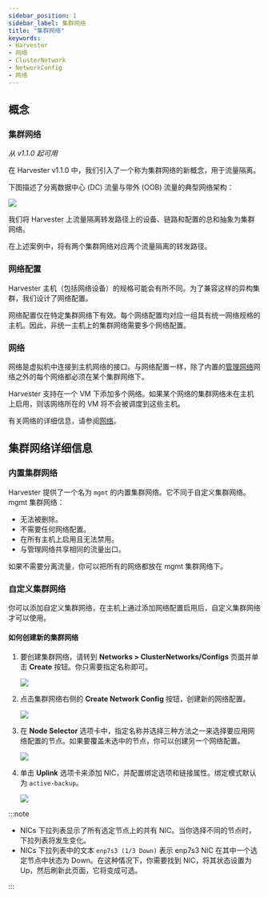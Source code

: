 ```yaml
---
sidebar_position: 1
sidebar_label: 集群网络
title: "集群网络"
keywords:
- Harvester
- 网络
- ClusterNetwork
- NetworkConfig
- 网络
---
```


## 概念

### 集群网络
_从 v1.1.0 起可用_

在 Harvester v1.1.0 中，我们引入了一个称为集群网络的新概念，用于流量隔离。

下图描述了分离数据中心 (DC) 流量与带外 (OOB) 流量的典型网络架构：

![](/img/v1.2/networking/traffic-isolation.png)

我们将 Harvester 上流量隔离转发路径上的设备、链路和配置的总和抽象为集群网络。

在上述案例中，将有两个集群网络对应两个流量隔离的转发路径。

### 网络配置

Harvester 主机（包括网络设备）的规格可能会有所不同。为了兼容这样的异构集群，我们设计了网络配置。

网络配置仅在特定集群网络下有效。每个网络配置均对应一组具有统一网络规格的主机。因此，非统一主机上的集群网络需要多个网络配置。

### 网络

网络是虚拟机中连接到主机网络的接口。与网络配置一样，除了内置的[管理网络](./harvester-network.md#管理网络)网络之外的每个网络都必须在某个集群网络下。

Harvester 支持在一个 VM 下添加多个网络。如果某个网络的集群网络未在主机上启用，则该网络所在的 VM 将不会被调度到这些主机。

有关网络的详细信息，请参阅[网络](./harvester-network.md)。

## 集群网络详细信息

### 内置集群网络

Harvester 提供了一个名为 `mgmt` 的内置集群网络。它不同于自定义集群网络。mgmt 集群网络：

- 无法被删除。
- 不需要任何网络配置。
- 在所有主机上启用且无法禁用。
- 与管理网络共享相同的流量出口。

如果不需要分离流量，你可以把所有的网络都放在 mgmt 集群网络下。

### 自定义集群网络

你可以添加自定义集群网络，在主机上通过添加网络配置启用后，自定义集群网络才可以使用。

#### 如何创建新的集群网络

1. 要创建集群网络，请转到 **Networks > ClusterNetworks/Configs** 页面并单击 **Create** 按钮。你只需要指定名称即可。

   ![](/img/v1.2/networking/create-clusternetwork.png)

2. 点击集群网络右侧的 **Create Network Config** 按钮，创建新的网络配置。

   ![](/img/v1.2/networking/create-network-config-button.png)

3. 在 **Node Selector** 选项卡中，指定名称并选择三种方法之一来选择要应用网络配置的节点。如果要覆盖未选中的节点，你可以创建另一个网络配置。

   ![](/img/v1.2/networking/select-nodes.png)

4. 单击 **Uplink** 选项卡来添加 NIC，并配置绑定选项和链接属性。绑定模式默认为 `active-backup`。

   ![](/img/v1.2/networking/config-uplink.png)

:::note

- NICs 下拉列表显示了所有选定节点上的共有 NIC。当你选择不同的节点时，下拉列表将发生变化。
- NICs 下拉列表中的文本 `enp7s3 (1/3 Down)` 表示 enp7s3 NIC 在其中一个选定节点中状态为 Down。在这种情况下，你需要找到 NIC，将其状态设置为 Up，然后刷新此页面，它将变成可选。

:::
